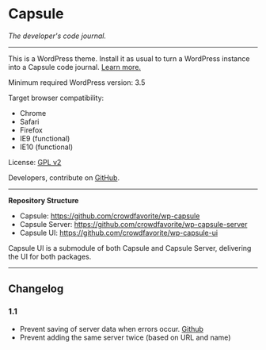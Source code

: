 # Capsule

_The developer's code journal._

---

This is a WordPress theme. Install it as usual to turn a WordPress instance into a Capsule code journal. [Learn more.](http://crowdfavorite.com/capsule/)

Minimum required WordPress version: 3.5

Target browser compatibility:

- Chrome
- Safari
- Firefox
- IE9 (functional)
- IE10 (functional)

License: [GPL v2](http://opensource.org/licenses/GPL-2.0)

Developers, contribute on [GitHub](https://github.com/crowdfavorite/wp-capsule).

---

**Repository Structure**

- Capsule: https://github.com/crowdfavorite/wp-capsule
- Capsule Server: https://github.com/crowdfavorite/wp-capsule-server
- Capsule UI: https://github.com/crowdfavorite/wp-capsule-ui

Capsule UI is a submodule of both Capsule and Capsule Server, delivering the UI for both packages.

---

## Changelog

### 1.1 
- Prevent saving of server data when errors occur. [Github](https://github.com/crowdfavorite/wp-capsule/issues/1)
- Prevent adding the same server twice (based on URL and name)

